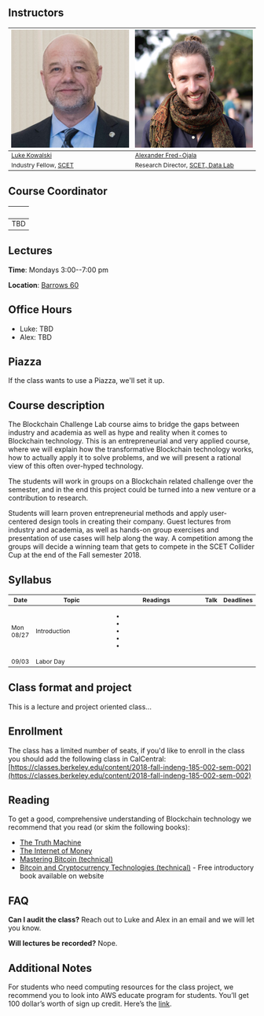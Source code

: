 ## Instructors

<table style="table-layout: fixed; font-size: 88%;">
  <thead>
    <tr>
      <th style="width: 20%;"><img src="assets/imgs/luke.jpeg" alt="Luke Kowalski"></th>
      <th style="width: 20%;"><img src="assets/imgs/alex.jpg" alt="Alexander Fred-Ojala"></th>
    </tr>
  </thead>
  <tbody>
    <tr>
      <td><a href="https://www.linkedin.com/in/lukekowalski/">Luke Kowalski</a></td>
      <td><a href="https://alex.fo/">Alexander Fred-Ojala</a></td>
    </tr>
    <tr>
      <td>Industry Fellow, <a href="https://scet.berkeley.edu/">SCET</a></td>
      <td>Research Director, <a href="http://scet.berkeley.edu/data-lab">SCET, Data Lab</a></td>
    </tr>
  </tbody>
</table>

## Course Coordinator

| ![]() |
| --- |
| TBD |

## Lectures

**Time**: Mondays 3:00--7:00 pm

**Location**: [Barrows 60](http://www.berkeley.edu/map/?barrows)

## Office Hours

- Luke: TBD
- Alex: TBD

## Piazza

If the class wants to use a Piazza, we'll set it up.


## Course description
The Blockchain Challenge Lab course aims to bridge the gaps between industry and academia as well as hype and reality when it comes to Blockchain technology. This is an entrepreneurial and very applied course, where we will explain how the transformative Blockchain technology works, how to actually apply it to solve problems, and we will present a rational view of this often over-hyped technology. 

The students will work in groups on a Blockchain related challenge over the semester, and in the end this project could be turned into a new venture or a contribution to research.

Students will learn proven entrepreneurial methods and apply user-centered design tools in creating their company. Guest lectures from industry and academia, as well as hands-on group exercises and presentation of use cases will help along the way. A competition among the groups will decide a winning team that gets to compete in the SCET Collider Cup at the end of the Fall semester 2018.

## Syllabus
<table style="table-layout: fixed; font-size: 88%;">
  <thead>
    <tr>
      <th style="width: 10%;">Date</th>
      <th style="width: 40%;">Topic</th>
      <th style="width: 50%;">Readings</th>
      <th style="width: 20%;">Talk</th>
      <th style="width: 10%;">Deadlines</th>
    </tr>
  </thead>
  <tbody>
    <tr>
      <td>Mon 08/27</td>
      <td>Introduction</td>
      <td>
        <ul>
        <li></li>
        <li></li>
        <li></li>
        <li></li>
        <li></li>
          </ul>
      </td>
      <td>
      </td>
      <td></td>
    </tr>
    <tr>
      <td>09/03</td>
      <td>Labor Day</td>
      <td>
      </td>
      <td>
      </td>
      <td></td>
    </tr>
  </tbody>
</table>


## Class format and project
This is a lecture and project oriented class...

## Enrollment

The class has a limited number of seats, if you'd like to enroll in the class you should add the following class in CalCentral: [https://classes.berkeley.edu/content/2018-fall-indeng-185-002-sem-002](https://classes.berkeley.edu/content/2018-fall-indeng-185-002-sem-002)

## Reading

To get a good, comprehensive understanding of Blockchain technology we recommend that you read (or skim the following books):

* [The Truth Machine](https://www.amazon.com/Truth-Machine-Blockchain-Future-Everything/dp/B07B4MLBW8/ref=sr_1_1?ie=UTF8&qid=1533811586&sr=8-1&keywords=truth+machine)
* [The Internet of Money](https://www.amazon.com/The-Internet-of-Money/dp/B071KX8WP8/ref=sr_1_5?ie=UTF8&qid=1533811605&sr=1-5&keywords=mastering+bitcoin)
* [Mastering Bitcoin (technical)](https://www.amazon.com/Mastering-Bitcoin-Programming-Open-Blockchain/dp/1491954388/ref=sr_1_4?s=books&ie=UTF8&qid=1533811605&sr=1-4&keywords=mastering+bitcoin)
* [Bitcoin and Cryptocurrency Technologies (technical)](http://bitcoinbook.cs.princeton.edu/) - Free introductory book available on website


## FAQ

**Can I audit the class?**
Reach out to Luke and Alex in an email and we will let you know.

**Will lectures be recorded?**
Nope.


## Additional Notes
For students who need computing resources for the class project, we recommend you to look into AWS educate program for students. You’ll get 100 dollar’s worth of sign up credit. Here’s the [link](https://aws.amazon.com/education/awseducate/apply/).
